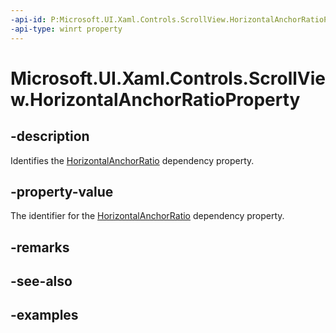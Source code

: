 ```yaml
---
-api-id: P:Microsoft.UI.Xaml.Controls.ScrollView.HorizontalAnchorRatioProperty
-api-type: winrt property
---
```


# Microsoft.UI.Xaml.Controls.ScrollView.HorizontalAnchorRatioProperty

<!--
public static Microsoft.UI.Xaml.DependencyProperty HorizontalAnchorRatioProperty { get; }
-->


## -description

Identifies the [HorizontalAnchorRatio](scrollview_horizontalanchorratio.md) dependency property.

## -property-value

The identifier for the [HorizontalAnchorRatio](scrollview_horizontalanchorratio.md) dependency property.

## -remarks

## -see-also

## -examples


